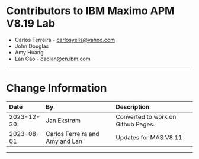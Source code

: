 
# Contributors to IBM Maximo APM V8.19 Lab

- Carlos Ferreira - <carlosyells@yahoo.com>
- John Douglas
- Amy Huang
- Lan Cao - <caolan@cn.ibm.com>

---

# Change Information

| Date       | By                              | Description           |
|:-----------|:--------------------------------|:----------------------|
|2023-12-30|Jan Ekstrøm|Converted to work on Github Pages. |
|2023-08-01|Carlos Ferreira and Amy and Lan | Updates for MAS V8.11 |

---